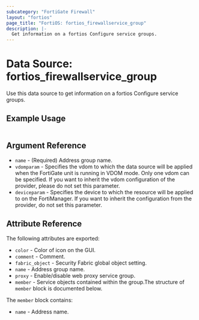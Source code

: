 ```yaml
---
subcategory: "FortiGate Firewall"
layout: "fortios"
page_title: "FortiOS: fortios_firewallservice_group"
description: |-
  Get information on a fortios Configure service groups.
---
```


# Data Source: fortios_firewallservice_group
Use this data source to get information on a fortios Configure service groups.


## Example Usage

```hcl

```

## Argument Reference

* `name` - (Required) Address group name.
* `vdomparam` - Specifies the vdom to which the data source will be applied when the FortiGate unit is running in VDOM mode. Only one vdom can be specified. If you want to inherit the vdom configuration of the provider, please do not set this parameter.
* `deviceparam` - Specifies the device to which the resource will be applied to on the FortiManager. If you want to inherit the configuration from the provider, do not set this parameter.

## Attribute Reference

The following attributes are exported:

* `color` - Color of icon on the GUI.
* `comment` - Comment.
* `fabric_object` - Security Fabric global object setting.
* `name` - Address group name.
* `proxy` - Enable/disable web proxy service group.
* `member` - Service objects contained within the group.The structure of `member` block is documented below.

The `member` block contains:

* `name` - Address name.
